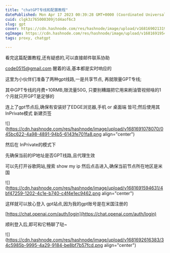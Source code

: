 ```yaml
---
title: "chatGPT专线和配置教程"
datePublished: Mon Apr 17 2023 00:39:28 GMT+0000 (Coordinated Universal Time)
cuid: clgk3z765000309jtd4aof6c3
slug: gpt
cover: https://cdn.hashnode.com/res/hashnode/image/upload/v1681690213193/c9a46140-fe84-46dd-a9ea-d71026742dcb.jpeg
ogImage: https://cdn.hashnode.com/res/hashnode/image/upload/v1681691954952/2d098e86-9a9e-4d4d-8742-7c87ea3189df.jpeg
tags: proxy, chatgpt

---
```


看完这篇配置教程,还有疑惑的,可以直接邮件联系协助

code0515@gmail.com 醒着的话,基本都是实时响应的

这里为小伙伴们准备了两种gpt线路,一是共享节点, 再就限量GPT专线;

其中GPT专线的月费+10RMB,限流量50G, 只要别糟蹋把它用来刷油管视频啥的1个月就只开GPT是足够的

连上了gpt节点后,确保有安装好了EDGE浏览器,手机 or 桌面端 皆可;然后使用其 InPrivate模式 新建页签

![](https://cdn.hashnode.com/res/hashnode/image/upload/v1681691078070/045bc622-4a98-4891-94b5-6143fe701fa8.png align="center")

然后在 InPrivate的模式下

先确保当前的IP地址是否GPT线路,且代理生效

可以先打开谷歌网站,搜索 show my ip 然后点击进入,确保当前节点所在地区是米国

![](https://cdn.hashnode.com/res/hashnode/image/upload/v1681691594631/4bf47259-1202-4c1e-b740-c4f4e1ec9462.png align="center")

这样就可以放心登入 gpt站点,因为我的gpt账号是在米国注册的

[https://chat.openai.com/auth/login](https://chat.openai.com/auth/login)

顺利登入后,即可和它畅聊了哒~

![](https://cdn.hashnode.com/res/hashnode/image/upload/v1681692616383/34c5985b-9995-4a29-9184-be8bf7b57fcd.png align="center")